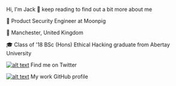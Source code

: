 Hi, I'm Jack 👋 keep reading to find out a bit more about me

💼 Product Security Engineer at Moonpig 

📍 Manchester, United Kingdom

🎓 Class of '18 BSc (Hons) Ethical Hacking graduate from Abertay University

[![alt text][1.1]][1] Find me on Twitter

[![alt text][2.1]][2] My work GitHub profile


<!-- links to social media icons -->
<!-- no need to change these -->

<!-- icons with padding -->

[1.1]: http://i.imgur.com/tXSoThF.png (iJackWilson)
[2.1]: http://i.imgur.com/0o48UoR.png (jack-wilson-moonpig)

<!-- links to your social media accounts -->
<!-- update these accordingly -->

[1]: http://www.twitter.com/iJackWilson
[2]: http://www.github.com/jack-wilson-moonpig

<!--
**iJackWilson/iJackWilson** is a ✨ _special_ ✨ repository because its `README.md` (this file) appears on your GitHub profile.

Here are some ideas to get you started:

- 🔭 I’m currently working on ...
- 🌱 I’m currently learning ...
- 👯 I’m looking to collaborate on ...
- 🤔 I’m looking for help with ...
- 💬 Ask me about ...
- 📫 How to reach me: ...
- 😄 Pronouns: ...
- ⚡ Fun fact: ...
-->
